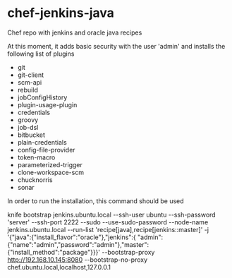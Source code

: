 # chef-jenkins-java

Chef repo with jenkins and oracle java recipes

At this moment, it adds basic security with the user 'admin' and installs the following list of plugins

 * git
 * git-client
 * scm-api
 * rebuild
 * jobConfigHistory
 * plugin-usage-plugin
 * credentials
 * groovy
 * job-dsl
 * bitbucket
 * plain-credentials
 * config-file-provider
 * token-macro
 * parameterized-trigger
 * clone-workspace-scm
 * chucknorris 
 * sonar

In order to run the installation, this command should be used

knife bootstrap jenkins.ubuntu.local --ssh-user ubuntu --ssh-password 'server' --ssh-port 2222 --sudo --use-sudo-password --node-name jenkins.ubuntu.local --run-list 'recipe[java],recipe[jenkins::master]' -j '{"java":{"install_flavor":"oracle"},"jenkins":{ "admin":{"name":"admin","password":"admin"},"master":{"install_method":"package"}}}' --bootstrap-proxy http://192.168.10.145:8080 --bootstrap-no-proxy chef.ubuntu.local,localhost,127.0.0.1
